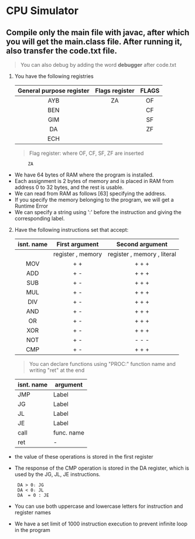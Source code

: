 # CPU Simulator

## Compile only the main file with javac, after which you will get the main.class file. After running it, also transfer the code.txt file.

> You can also debug by adding the word **debugger** after code.txt

1.  You have the following registries

    | General purpose register | Flags register | FLAGS |
    | :----------------------: | :------------: | :---: |
    |           AYB            |       ZA       |  OF   |
    |           BEN            |                |  CF   |
    |           GIM            |                |  SF   |
    |            DA            |                |  ZF   |
    |           ECH            |                |       |

    > Flag register: where OF, CF, SF, ZF are inserted

             ZA

- We have 64 bytes of RAM where the program is installed.
- Each assignment is 2 bytes of memory and is placed in RAM from address 0 to 32 bytes, and the rest is usable.
- We can read from RAM as follows [63] specifying the address.
- If you specify the memory belonging to the program, we will get a Runtime Error
- We can specify a string using ':' before the instruction and giving the corresponding label.

2. Have the following instructions set that accept:

   | isnt. name |  First argument   |       Second argument       |
   | :--------: | :---------------: | :-------------------------: |
   |            | register , memory | register , memory , literal |
   |    MOV     |        + +        |            + + +            |
   |    ADD     |        + -        |            + + +            |
   |    SUB     |        + -        |            + + +            |
   |    MUL     |        + -        |            + + +            |
   |    DIV     |        + -        |            + + +            |
   |    AND     |        + -        |            + + +            |
   |     OR     |        + -        |            + + +            |
   |    XOR     |        + -        |            + + +            |
   |    NOT     |        + -        |            - - -            |
   |    CMP     |        + -        |            + + +            |

   > You can declare functions using "PROC:" function name and writing "ret" at the end

   | isnt. name | argument   |
   | ---------- | ---------- |
   | JMP        | Label      |
   | JG         | Label      |
   | JL         | Label      |
   | JE         | Label      |
   | call       | func. name |
   | ret        | -          |

- the value of these operations is stored in the first register
- The response of the CMP operation is stored in the DA register, which is used by the JG, JL, JE instructions.

       DA > 0։ JG
       DA < 0։ JԼ
       DA  = 0 : JE

- You can use both uppercase and lowercase letters for instruction and register names
- We have a set limit of 1000 instruction execution to prevent infinite loop in the program
